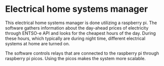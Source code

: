 # Electrical home systems manager

This electrical home systems manager is done utilizing a raspberry pi. The software gathers information about the day-ahead prices of electricity through ENTSO-e API and looks for the cheapest hours of the day. During these hours, which typically are during night time, different electrical systems at home are turned on.

The software controls relays that are connected to the raspberry pi through raspberry pi picos. Using the picos makes the system more scalable.
